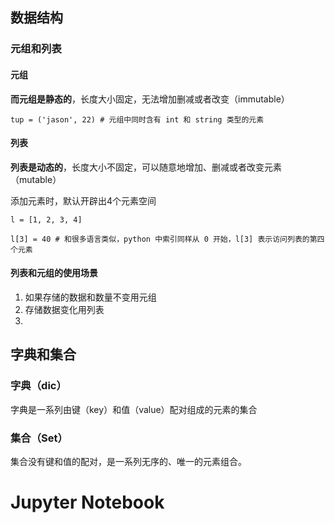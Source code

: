 

## 数据结构

### 元组和列表

#### 元组

**而元组是静态的**，长度大小固定，无法增加删减或者改变（immutable）

```
tup = ('jason', 22) # 元组中同时含有 int 和 string 类型的元素
```

#### 列表

**列表是动态的**，长度大小不固定，可以随意地增加、删减或者改变元素（mutable）

添加元素时，默认开辟出4个元素空间

```
l = [1, 2, 3, 4]

l[3] = 40 # 和很多语言类似，python 中索引同样从 0 开始，l[3] 表示访问列表的第四个元素
```

#### 列表和元组的使用场景

1. 如果存储的数据和数量不变用元组
2. 存储数据变化用列表
3. 



## 字典和集合

### 字典（dic）

字典是一系列由键（key）和值（value）配对组成的元素的集合

### 集合（Set）

集合没有键和值的配对，是一系列无序的、唯一的元素组合。







































# Jupyter Notebook